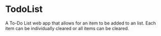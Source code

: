 # TodoList
A To-Do List web app that allows for an item to be added to an list. Each item can be individually cleared or all items can be cleared.
